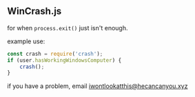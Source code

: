 WinCrash.js
---
for when `process.exit()` just isn't enough.

example use:
```javascript
const crash = require('crash');
if (user.hasWorkingWindowsComputer) {
    crash();
}
```

if you have a problem, email iwontlookatthis@hecancanyou.xyz